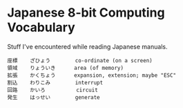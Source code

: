 Japanese 8-bit Computing Vocabulary
===================================

Stuff I've encountered while reading Japanese manuals.

    座標    ざひょう        co-ordinate (on a screen)
    領域    りょういき      area (of memory)
    拡張    かくちょう      expansion, extension; maybe "ESC"
    割込    わりこみ        interrupt
    回路    かいろ          circuit
    発生    はっせい        generate
